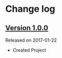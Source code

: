 # Change log

## [Version 1.0.0](https://github.com/efremidze/Hop/releases/tag/1.0.0)
Released on 2017-01-22

- Created Project
